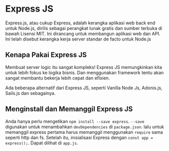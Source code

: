 # Express JS

Express.js, atau cukup Express, adalah kerangka aplikasi web back end untuk Node.js, dirilis sebagai perangkat lunak gratis dan sumber terbuka di bawah Lisensi MIT. Ini dirancang untuk membangun aplikasi web dan API. Ini telah disebut kerangka kerja server standar de facto untuk Node.js

## Kenapa Pakai Express JS

Membuat server logic itu sangat kompleks! Express JS memungkinkan kita untuk lebih fokus ke logika bisnis. Dan menggunakan framework tentu akan sangat membantu bekerja lebih cepat dan efisien.

Ada beberapa alternatif dari Express JS, seperti Vanilla Node Js, Adonis.js, Sails.js dan sebagainya.

## Menginstall dan Memanggil Express JS

Anda hanya perlu mengetikan `npm install --save express`. `--save` digunakan untuk menambahkan `devDependencies` di `package.json`. lalu untuk memanggil express pertama harus memanggil menggunakan `require` sama seperti http dan fs. Setelah itu, inisialisasi Express dengan `const app = express();`. Dapat dilihat di `app.js`.
